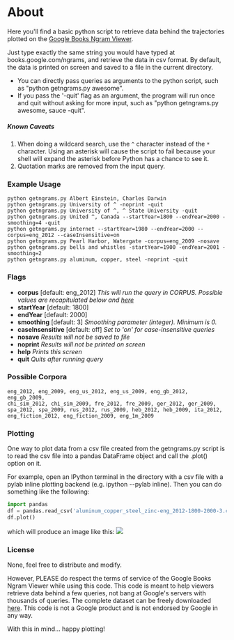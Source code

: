 # About #
Here you'll find a basic python script to retrieve data behind the trajectories plotted on the [Google Books Ngram Viewer](http://books.google.com/ngrams).

Just type exactly the same string you would have typed at books.google.com/ngrams, and retrieve the data in csv format. By default, the data is printed on screen and saved to a file in the current directory.

 - You can directly pass queries as arguments to the python script, such as "python getngrams.py awesome".
 - If you pass the '-quit' flag as an argument, the program will run once and quit without asking for more input, such as "python getngrams.py awesome, sauce -quit".

##### Known Caveats #####
 1. When doing a wildcard search, use the `^` character instead of the `*` character. Using an asterisk will cause the script to fail because your shell will expand the asterisk before Python has a chance to see it.
 2. Quotation marks are removed from the input query.

### Example Usage ###

```
python getngrams.py Albert Einstein, Charles Darwin
python getngrams.py University of ^ -noprint -quit
python getngrams.py University of ^, ^ State University -quit
python getngrams.py United ^, Canada --startYear=1800 --endYear=2000 -smoothing=4 -quit
python getngrams.py internet --startYear=1980 --endYear=2000 --corpus=eng_2012 --caseInsensitive=on
python getngrams.py Pearl Harbor, Watergate -corpus=eng_2009 -nosave 
python getngrams.py bells and whistles -startYear=1900 -endYear=2001 -smoothing=2
python getngrams.py aluminum, copper, steel -noprint -quit
```

### Flags ###
  * **corpus** [default: eng_2012] *This will run the query in CORPUS. Possible values are recapitulated below and [here](http://books.google.com/ngrams/info)*
  * **startYear** [default: 1800]
  * **endYear** [default: 2000]
  * **smoothing** [default: 3] *Smoothing parameter (integer). Minimum is 0.*
  * **caseInsensitive** [default: off] *Set to 'on' for case-insensitive queries*
  * **nosave** *Results will not be saved to file*
  * **noprint** *Results will not be printed on screen*
  * **help** *Prints this screen*
  * **quit** *Quits after running query*

### Possible Corpora ###

```
eng_2012, eng_2009, eng_us_2012, eng_us_2009, eng_gb_2012, eng_gb_2009,
chi_sim_2012, chi_sim_2009, fre_2012, fre_2009, ger_2012, ger_2009,
spa_2012, spa_2009, rus_2012, rus_2009, heb_2012, heb_2009, ita_2012,
eng_fiction_2012, eng_fiction_2009, eng_1m_2009
```

### Plotting ###
One way to plot data from a csv file created from the getngrams.py script is
to read the csv file into a pandas DataFrame object and call the .plot()
option on it.

For example, open an IPython terminal in the directory with a csv file with a
pylab inline plotting backend (e.g. ipython --pylab inline). Then you can do
something like the following:

```python
import pandas
df = pandas.read_csv('aluminum_copper_steel_zinc-eng_2012-1800-2000-3.csv', index_col=0, parse_dates=True)
df.plot()
```

which will produce an image like this:
![](https://s3.amazonaws.com/ngramplots/ngrams.png)

### License ###
None, feel free to distribute and modify.

However, PLEASE do respect the terms of service of the Google Books Ngram Viewer while using this code. This code is meant to help viewers retrieve data behind a few queries, not bang at Google's servers with thousands of queries. The complete dataset can be freely downloaded [here](http://storage.googleapis.com/books/ngrams/books/datasetsv2.html). This code is not a Google product and is not endorsed by Google in any way. 

With this in mind... happy plotting!
